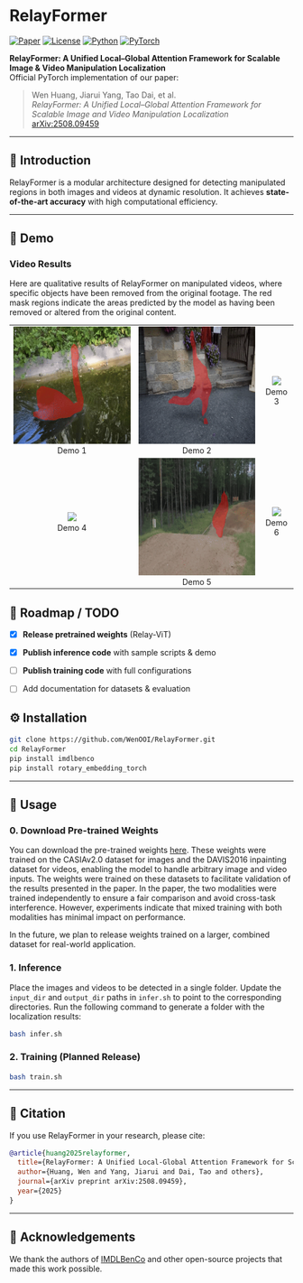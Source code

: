 # RelayFormer

[![Paper](https://img.shields.io/badge/arXiv-2508.09459-b31b1b.svg)](https://arxiv.org/abs/2508.09459)
[![License](https://img.shields.io/badge/License-MIT-green.svg)](LICENSE)
[![Python](https://img.shields.io/badge/Python-3.8%2B-blue.svg)]()
[![PyTorch](https://img.shields.io/badge/PyTorch-2.x-orange.svg)]()

**RelayFormer: A Unified Local–Global Attention Framework for Scalable Image & Video Manipulation Localization**  
Official PyTorch implementation of our paper:  
> Wen Huang, Jiarui Yang, Tao Dai, et al.  
> _RelayFormer: A Unified Local–Global Attention Framework for Scalable Image and Video Manipulation Localization_  
> [arXiv:2508.09459](https://arxiv.org/abs/2508.09459)

---

## 📌 Introduction
RelayFormer is a modular architecture designed for detecting manipulated regions in both images and videos at dynamic resolution. It achieves **state-of-the-art accuracy** with high computational efficiency.

---

## 🎥 Demo

### Video Results

Here are qualitative results of RelayFormer on manipulated videos, where specific objects have been removed from the original footage.
The red mask regions indicate the areas predicted by the model as having been removed or altered from the original content.

<table>
  <tr>
    <td align="center">
      <img src="assets/blackswan.gif" width="320"><br>Demo 1
    </td>
    <td align="center">
      <img src="assets/breakdance-flare.gif" width="320"><br>Demo 2
    </td>
    <td align="center">
      <img src="assets/breakdance.gif" width="320"><br>Demo 3
    </td>
  </tr>
  <tr>
    <td align="center">
      <img src="assets/elephant.gif" width="320"><br>Demo 4
    </td>
    <td align="center">
      <img src="assets/motocross-jump.gif" width="320"><br>Demo 5
    </td>
    <td align="center">
      <img src="assets/dance-twirl.gif" width="320"><br>Demo 6
    </td>
  </tr>
</table>


## 📅 Roadmap / TODO

* [x] **Release pretrained weights** (Relay-ViT)
* [x] **Publish inference code** with sample scripts & demo
* [ ] **Publish training code** with full configurations
* [ ] Add documentation for datasets & evaluation


## ⚙️ Installation

```bash
git clone https://github.com/WenOOI/RelayFormer.git
cd RelayFormer
pip install imdlbenco
pip install rotary_embedding_torch
```

---

## 🚀 Usage

### 0. Download Pre-trained Weights


You can download the pre-trained weights [here](https://drive.google.com/file/d/1CFxwkVAB6_Qq-A8VJlYXJdcABJ26r7xJ/view?usp=drive_link). These weights were trained on the CASIAv2.0 dataset for images and the DAVIS2016 inpainting dataset for videos, enabling the model to handle arbitrary image and video inputs. The weights were trained on these datasets to facilitate validation of the results presented in the paper. In the paper, the two modalities were trained independently to ensure a fair comparison and avoid cross-task interference. However, experiments indicate that mixed training with both modalities has minimal impact on performance. 

In the future, we plan to release weights trained on a larger, combined dataset for real-world application.


### 1. Inference

Place the images and videos to be detected in a single folder. Update the `input_dir` and `output_dir` paths in `infer.sh` to point to the corresponding directories. Run the following command to generate a folder with the localization results:

```bash
bash infer.sh
```


### 2. Training (Planned Release)

```bash
bash train.sh
```

---

## 📄 Citation

If you use RelayFormer in your research, please cite:

```bibtex
@article{huang2025relayformer,
  title={RelayFormer: A Unified Local-Global Attention Framework for Scalable Image and Video Manipulation Localization},
  author={Huang, Wen and Yang, Jiarui and Dai, Tao and others},
  journal={arXiv preprint arXiv:2508.09459},
  year={2025}
}
```

---

## 🙏 Acknowledgements

We thank the authors of [IMDLBenCo](https://github.com/scu-zjz/imdlbenco) and other open-source projects that made this work possible.
